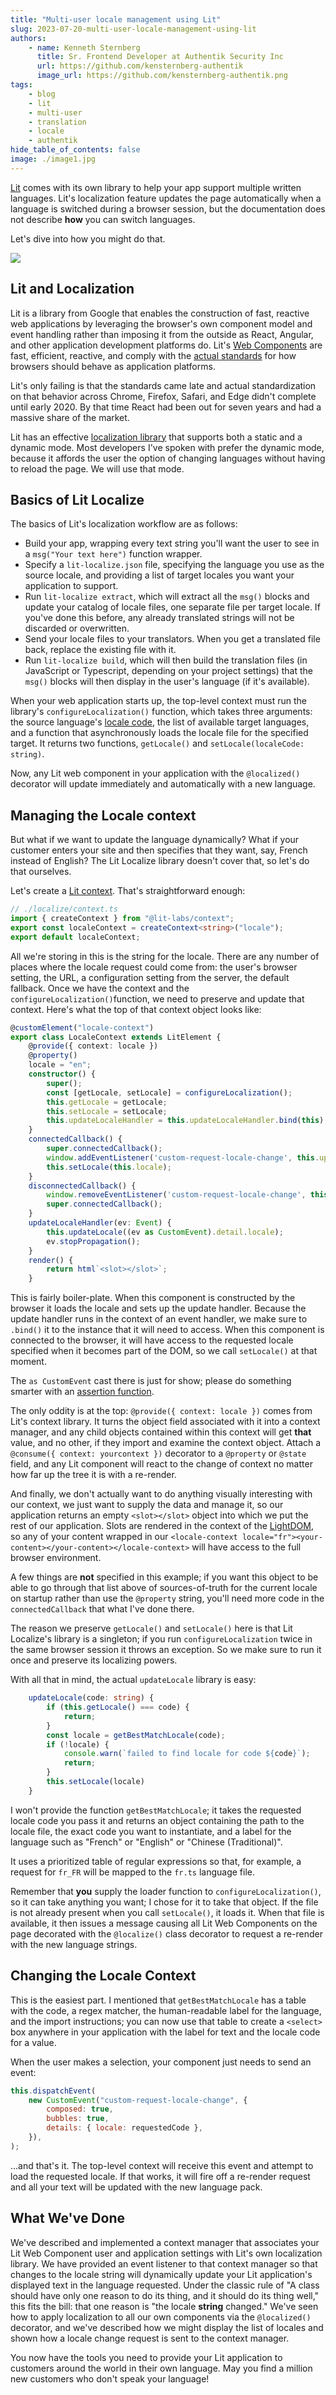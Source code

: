 ```yaml
---
title: "Multi-user locale management using Lit"
slug: 2023-07-20-multi-user-locale-management-using-lit
authors:
    - name: Kenneth Sternberg
      title: Sr. Frontend Developer at Authentik Security Inc
      url: https://github.com/kensternberg-authentik
      image_url: https://github.com/kensternberg-authentik.png
tags:
    - blog
    - lit
    - multi-user
    - translation
    - locale
    - authentik
hide_table_of_contents: false
image: ./image1.jpg
---
```


[Lit](https://lit.dev/) comes with its own library to help your app support multiple written languages. Lit's localization feature updates the page automatically when a language is switched during a browser session, but the documentation does not describe **how** you can switch languages.

Let's dive into how you might do that.

![](./image1.jpg)

<!--truncate-->

## Lit and Localization

Lit is a library from Google that enables the construction of fast, reactive web applications by leveraging the browser's own component model and event handling rather than imposing it from the outside as React, Angular, and other application development platforms do. Lit's [Web Components](https://modern-web.dev/) are fast, efficient, reactive, and comply with the [actual standards](https://developer.mozilla.org/en-US/docs/Web/API/Web_components) for how browsers should behave as application platforms.

Lit's only failing is that the standards came late and actual standardization on that behavior across Chrome, Firefox, Safari, and Edge didn't complete until early 2020. By that time React had been out for seven years and had a massive share of the market.

Lit has an effective [localization library](https://lit.dev/docs/localization/overview/) that supports both a static and a dynamic mode. Most developers I've spoken with prefer the dynamic mode, because it affords the user the option of changing languages without having to reload the page. We will use that mode.

## Basics of Lit Localize

The basics of Lit's localization workflow are as follows:

-   Build your app, wrapping every text string you'll want the user to see in a `msg("Your text here")` function wrapper.
-   Specify a `lit-localize.json` file, specifying the language you use as the source locale, and providing a list of target locales you want your application to support.
-   Run `lit-localize extract`, which will extract all the `msg()` blocks and update your catalog of locale files, one separate file per target locale. If you've done this before, any already translated strings will not be discarded or overwritten.
-   Send your locale files to your translators. When you get a translated file back, replace the existing file with it.
-   Run `lit-localize build`, which will then build the translation files (in JavaScript or Typescript, depending on your project settings) that the `msg()` blocks will then display in the user's language (if it's available).

When your web application starts up, the top-level context must run the library's `configureLocalization()` function, which takes three arguments: the source language's [locale code](https://www.loc.gov/standards/iso639-2/php/code_list.php), the list of available target languages, and a function that asynchronously loads the locale file for the specified target. It returns two functions, `getLocale()` and `setLocale(localeCode: string)`.

Now, any Lit web component in your application with the `@localized()` decorator will update immediately and automatically with a new language.

## Managing the Locale context

But what if we want to update the language dynamically? What if your customer enters your site and then specifies that they want, say, French instead of English? The Lit Localize library doesn't cover that, so let's do that ourselves.

Let's create a [Lit context](https://lit.dev/docs/data/context/). That's straightforward enough:

```typescript
// ./localize/context.ts
import { createContext } from "@lit-labs/context";
export const localeContext = createContext<string>("locale");
export default localeContext;
```

All we're storing in this is the string for the locale. There are any number of places where the locale request could come from: the user's browser setting, the URL, a configuration setting from the server, the default fallback. Once we have the context and the `configureLocalization()`function, we need to preserve and update that context. Here's what the top of that context object looks like:

```typescript
@customElement("locale-context")
export class LocaleContext extends LitElement {
    @provide({ context: locale })
    @property()
    locale = "en";
    constructor() {
        super();
        const [getLocale, setLocale] = configureLocalization();
        this.getLocale = getLocale;
        this.setLocale = setLocale;
        this.updateLocaleHandler = this.updateLocaleHandler.bind(this);
    }
    connectedCallback() {
        super.connectedCallback();
        window.addEventListener('custom-request-locale-change', this.updateLocaleHandler);
        this.setLocale(this.locale);
    }
    disconnectedCallback() {
        window.removeEventListener('custom-request-locale-change', this.updateLocaleHandler);
        super.connectedCallback();
    }
    updateLocaleHandler(ev: Event) {
        this.updateLocale((ev as CustomEvent).detail.locale);
        ev.stopPropagation();
    }
    render() {
        return html`<slot></slot>`;
    }

```

This is fairly boiler-plate. When this component is constructed by the browser it loads the locale and sets up the update handler. Because the update handler runs in the context of an event handler, we make sure to `.bind()` it to the instance that it will need to access. When this component is connected to the browser, it will have access to the requested locale specified when it becomes part of the DOM, so we call `setLocale()` at that moment.

The `as CustomEvent` cast there is just for show; please do something smarter with an [assertion function](https://blog.logrocket.com/assertion-functions-typescript/).

The only oddity is at the top: `@provide({ context: locale })` comes from Lit's context library. It turns the object field associated with it into a context manager, and any child objects contained within this context will get **that** value, and no other, if they import and examine the context object. Attach a `@consume({ context: yourcontext })` decorator to a `@property` or `@state` field, and any Lit component will react to the change of context no matter how far up the tree it is with a re-render.

And finally, we don't actually want to do anything visually interesting with our context, we just want to supply the data and manage it, so our application returns an empty `<slot></slot>` object into which we put the rest of our application. Slots are rendered in the context of the [LightDOM](https://lit-element.readthedocs.io/en/v0.6.4/docs/templates/slots/), so any of your content wrapped in our `<locale-context locale="fr"><your-content></your-content></locale-context>` will have access to the full browser environment.

A few things are **not** specified in this example; if you want this object to be able to go through that list above of sources-of-truth for the current locale on startup rather than use the `@property` string, you'll need more code in the `connectedCallback` that what I've done there.

The reason we preserve `getLocale()` and `setLocale()` here is that Lit Localize's library is a singleton; if you run `configureLocalization` twice in the same browser session it throws an exception. So we make sure to run it once and preserve its localizing powers.

With all that in mind, the actual `updateLocale` library is easy:

```typescript
    updateLocale(code: string) {
        if (this.getLocale() === code) {
            return;
        }
        const locale = getBestMatchLocale(code);
        if (!locale) {
            console.warn(`failed to find locale for code ${code}`);
            return;
        }
        this.setLocale(locale)
    }
```

I won't provide the function `getBestMatchLocale`; it takes the requested locale code you pass it and returns an object containing the path to the locale file, the exact code you want to instantiate, and a label for the language such as "French" or "English" or "Chinese (Traditional)".

It uses a prioritized table of regular expressions so that, for example, a request for `fr_FR` will be mapped to the `fr.ts` language file.

Remember that **you** supply the loader function to `configureLocalization()`, so it can take anything you want; I chose for it to take that object. If the file is not already present when you call `setLocale()`, it loads it. When that file is available, it then issues a message causing all Lit Web Components on the page decorated with the `@localize()` class decorator to request a re-render with the new language strings.

## Changing the Locale Context

This is the easiest part. I mentioned that `getBestMatchLocale` has a table with the code, a regex matcher, the human-readable label for the language, and the import instructions; you can now use that table to create a `<select>` box anywhere in your application with the label for text and the locale code for a value.

When the user makes a selection, your component just needs to send an event:

```javascript
this.dispatchEvent(
    new CustomEvent("custom-request-locale-change", {
        composed: true,
        bubbles: true,
        details: { locale: requestedCode },
    }),
);
```

...and that's it. The top-level context will receive this event and attempt to load the requested locale. If that works, it will fire off a re-render request and all your text will be updated with the new language pack.

## What We've Done

We've described and implemented a context manager that associates your Lit Web Component user and application settings with Lit's own localization library. We have provided an event listener to that context manager so that changes to the locale string will dynamically update your Lit application's displayed text in the language requested. Under the classic rule of "A class should have only one reason to do its thing, and it should do its thing well," this fits the bill: that one reason is "the locale **string** changed." We've seen how to apply localization to all our own components via the `@localized()` decorator, and we've described how we might display the list of locales and shown how a locale change request is sent to the context manager.

You now have the tools you need to provide your Lit application to customers around the world in their own language. May you find a million new customers who don't speak your language!
